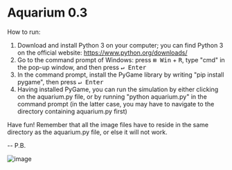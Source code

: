 # Aquarium 0.3

How to run:
1. Download and install Python 3 on your computer; you can find Python 3 on the official website: https://www.python.org/downloads/
2. Go to the command prompt of Windows: press <kbd>⊞ Win</kbd> + <kbd>R</kbd>, type "cmd" in the pop-up window, and then press <kbd>↵ Enter</kbd>
3. In the command prompt, install the PyGame library by writing "pip install pygame", then press <kbd>↵ Enter</kbd>
4. Having installed PyGame, you can run the simulation by either clicking on the aquarium.py file, or by running "python aquarium.py" in the command prompt (in the latter case, you may have to navigate to the directory containing aquarium.py first)

Have fun! Remember that all the image files have to reside in the same directory as the aquarium.py file, or else it will not work.
<br>

-- P.B.

![image](https://github.com/user-attachments/assets/1600c823-9487-4f6b-94ea-f716d590a5c4)
